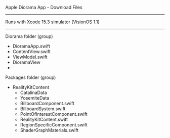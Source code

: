 Apple Diorama App - Download Files

- - - -

Runs with Xcode 15.3 simulator (VisionOS 1.1)

- - - -

Diorama folder (group)
  * DioramaApp.swift
  * ContentView.swift
  * ViewModel.swift
  * DioramaView
  * 
Packages folder (group)
  * RealityKitContent
    * CatalinaData
    * YosemiteData
    * BillboardComponent.swift
    * BillboardSystem.swift
    * PointOfInterestComponent.swift
    * RealityKitContent.swift
    * RegionSpecificComponent.swift
    * ShaderGraphMaterials.swift
